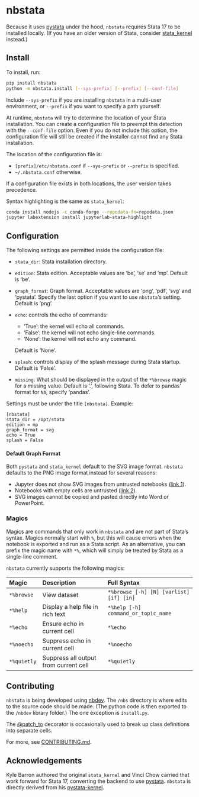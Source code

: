 nbstata
================

<!-- WARNING: THIS FILE WAS AUTOGENERATED! DO NOT EDIT! -->

Because it uses [pystata](https://www.stata.com/python/pystata/) under
the hood, `nbstata` requires Stata 17 to be installed locally. (If you
have an older version of Stata, consider
[stata_kernel](https://github.com/kylebarron/stata_kernel) instead.)

## Install

To install, run:

``` sh
pip install nbstata
python -m nbstata.install [--sys-prefix] [--prefix] [--conf-file]
```

Include `--sys-prefix` if you are installing `nbstata` in a multi-user
environment, or `--prefix` if you want to specify a path yourself.

At runtime, `nbstata` will try to determine the location of your Stata
installation. You can create a configuration file to preempt this
detection with the `--conf-file` option. Even if you do not include this
option, the configuration file will still be created if the installer
cannot find any Stata installation.

The location of the configuration file is:

- `[prefix]/etc/nbstata.conf` if `--sys-prefix` or `--prefix` is
  specified.
- `~/.nbstata.conf` otherwise.

If a configuration file exists in both locations, the user version takes
precedence.

Syntax highlighting is the same as `stata_kernel`:

``` sh
conda install nodejs -c conda-forge --repodata-fn=repodata.json
jupyter labextension install jupyterlab-stata-highlight
```

## Configuration

The following settings are permitted inside the configuration file:

- `stata_dir`: Stata installation directory.
- `edition`: Stata edition. Acceptable values are ‘be’, ‘se’ and ‘mp’.
  Default is ‘be’.
- `graph_format`: Graph format. Acceptable values are ‘png’, ‘pdf’,
  ‘svg’ and ‘pystata’. Specify the last option if you want to use
  `nbstata`‘s setting. Default is ’png’.
- `echo`: controls the echo of commands:
  - ‘True’: the kernel will echo all commands.
  - ‘False’: the kernel will not echo single-line commands.
  - ‘None’: the kernel will not echo any command.

  Default is ‘None’.
- `splash`: controls display of the splash message during Stata startup.
  Default is ‘False’.
- `missing`: What should be displayed in the output of the `*%browse`
  magic for a missing value. Default is ‘.’, following Stata. To defer
  to pandas’ format for `NA`, specify ‘pandas’.

Settings must be under the title `[nbstata]`. Example:

    [nbstata]
    stata_dir = /opt/stata
    edition = mp
    graph_format = svg
    echo = True
    splash = False

#### Default Graph Format

Both `pystata` and `stata_kernel` default to the SVG image format.
`nbstata` defaults to the PNG image format instead for several reasons:

- Jupyter does not show SVG images from untrusted notebooks ([link
  1](https://stackoverflow.com/questions/68398033/svg-figures-hidden-in-jupyterlab-after-some-time)).
- Notebooks with empty cells are untrusted ([link
  2](https://github.com/jupyterlab/jupyterlab/issues/9765)).
- SVG images cannot be copied and pasted directly into Word or
  PowerPoint.

### Magics

Magics are commands that only work in `nbstata` and are not part of
Stata’s syntax. Magics normally start with `%`, but this will cause
errors when the notebook is exported and run as a Stata script. As an
alternative, you can prefix the magic name with `*%`, which will simply
be treated by Stata as a single-line comment.

`nbstata` currently supports the following magics:

| Magic       | Description                           | Full Syntax                             |
|:------------|:--------------------------------------|:----------------------------------------|
| `*%browse`  | View dataset                          | `*%browse [-h] [N] [varlist] [if] [in]` |
| `*%help`    | Display a help file in rich text      | `*%help [-h] command_or_topic_name`     |
| `*%echo`    | Ensure echo in current cell           | `*%echo`                                |
| `*%noecho`  | Suppress echo in current cell         | `*%noecho`                              |
| `*%quietly` | Suppress all output from current cell | `*%quietly`                             |

## Contributing

`nbstata` is being developed using [nbdev](https://nbdev.fast.ai/). The
`/nbs` directory is where edits to the source code should be made. (The
python code is then exported to the `/nbdev` library folder.) The one
exception is `install.py`.

The [@patch_to](https://fastcore.fast.ai/basics.html#patch_to) decorator
is occasionally used to break up class definitions into separate cells.

For more, see
[CONTRIBUTING.md](https://github.com/hugetim/nbstata/blob/master/CONTRIBUTING.md).

## Acknowledgements

Kyle Barron authored the original `stata_kernel` and Vinci Chow carried
that work forward for Stata 17, converting the backend to use
[pystata](https://www.stata.com/python/pystata/). `nbstata` is directly
derived from his
[pystata-kernel](https://github.com/ticoneva/pystata-kernel).
